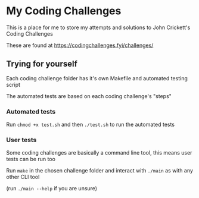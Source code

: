 
# My Coding Challenges

This is a place for me to store my attempts and solutions to John Crickett's Coding Challenges

These are found at https://codingchallenges.fyi/challenges/


## Trying for yourself

Each coding challenge folder has it's own Makefile and automated testing script

The automated tests are based on each coding challenge's "steps"

### Automated tests
Run ```chmod +x test.sh``` and then ```./test.sh``` to run the automated tests

### User tests
Some coding challenges are basically a command line tool, this means user tests can be run too

Run ```make``` in the chosen challenge folder and interact with ```./main``` as with any other CLI tool

(run ```./main --help``` if you are unsure)
